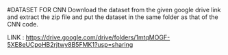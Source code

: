 #DATASET FOR CNN 
Download the dataset from the given google drive link and extract the zip file and put the dataset in the same folder as that of
the CNN code.

LINK : https://drive.google.com/drive/folders/1mtqMOGF-5XE8eUCpoHB2rjtwy8B5FMK1?usp=sharing
